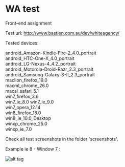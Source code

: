 WA test
===============

Front-end assignment

Test url: 
http://www.bastien.com.au/dev/whiteagency/

Tested devices:

android_Amazon-Kindle-Fire-2_4.0_portrait 	
android_HTC-One-X_4.0_portrait 	
android_LG-Nexus-4_4.2_portrait 	
android_Motorola-Droid-Razr_2.3_portrait 	
android_Samsung-Galaxy-S-II_2.3_portrait 	
maclion_firefox_19.0 	
macml_chrome_26.0 	
macsl_safari_5.1 	
win7_firefox_3.6 	
win7_ie_8.0 
win7_ie_9.0 	
win7_opera_12.14 	
win8_firefox_18.0 	
win8_ie_10.0_Desktop 	
winxp_chrome_25.0 	
winxp_ie_7.0 

Check all test screenshots in the folder 'screenshots'.


Example ie 8 - Window 7 :

![alt tag](https://raw.github.com/zagzagzag/whiteagencytest/master/screenshots/win7_ie_8.0.png)
